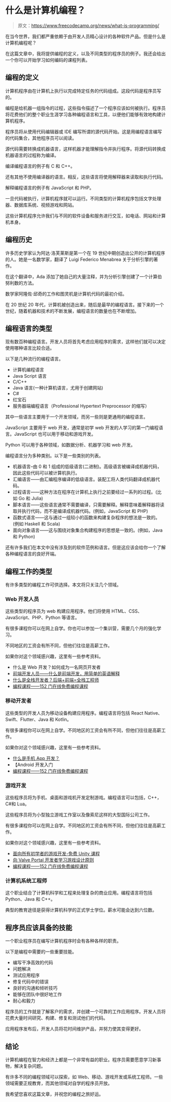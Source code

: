 # 什么是计算机编程？

> 原文：<https://www.freecodecamp.org/news/what-is-programming/>

在当今世界，我们都严重依赖于由开发人员精心设计的各种软件产品。但是什么是计算机编程呢？

在这篇文章中，我将提供编程的定义，以及不同类型的程序员的例子。我还会给出一个你可以开始学习如何编码的课程列表。

## 编程的定义

计算机程序由在计算机上执行以完成特定任务的代码组成。这段代码是程序员写的。

编程是给机器一组指令的过程，这些指令描述了一个程序应该如何被执行。程序员将花费他们的整个职业生涯学习各种编程语言和工具，以便他们能够有效地构建计算机程序。

程序员将从使用代码编辑器或 IDE 编写所谓的源代码开始。这是用编程语言编写的代码集合，其他程序员可以阅读。

源代码需要转换成机器语言，这样机器才能理解指令并执行程序。将源代码转换成机器语言的过程称为编译。

编译编程语言的例子有 C 和 C++。

还有其他不使用编译器的语言。相反，这些语言将使用解释器来读取和执行代码。

解释编程语言的例子有 JavaScript 和 PHP。

一旦代码被执行，计算机程序就可以运行。不同类型的计算机程序包括文字处理器、数据库系统、视频游戏和网站。

这些计算机程序允许我们与不同的软件设备和服务进行交互，如电话、网站和计算机本身。

## 编程历史

许多历史学家认为阿达·洛芙莱斯是第一个在 19 世纪中期创造出公开的计算机程序的人。她是一名数学家，翻译了 Luigi Federico Menabrea 关于分析引擎的著作。

在这个翻译中，Ada 添加了她自己的大量注释，并为分析引擎创建了一个计算伯努利数的方法。

数学家阿隆佐·邱奇的工作和图灵机是计算机代码的最初介绍。

在 20 世纪 20 年代，计算机被创造出来，随后是最早的编程语言。接下来的一个世纪，随着机器和技术的不断发展，编程语言的数量也在不断增加。

## 编程语言的类型

现有数百种编程语言。开发人员将首先考虑应用程序的需求，这样他们就可以决定使用哪种语言比较合适。

以下是几种流行的编程语言。

*   计算机编程语言
*   Java Script 语言
*   C/C++
*   Java 语言(一种计算机语言，尤用于创建网站)
*   C#
*   红宝石
*   服务器端编程语言（Professional Hypertext Preprocessor 的缩写）

其中一些语言主要用于一个开发领域，而另一些则是更通用的编程语言。

JavaScript 主要用于 web 开发，通常是初学 web 开发的人学习的第一门编程语言。JavaScript 也可以用于移动和游戏开发。

Python 可以用于各种领域，如数据分析、机器学习和 web 开发。

编程语言分为多种类别。以下是一些类别的列表。

*   机器语言–由 0 和 1 组成的低级语言(二进制)。高级语言被编译成机器代码，因此这些代码可以被计算机执行。
*   汇编语言——由汇编程序编译的低级语言。装配工将人类代码翻译成机器代码。
*   过程语言——这种方法在程序在计算机上执行之前要经过一系列的过程。(比如 Go 和 Julia)
*   脚本语言——这些语言通常不需要编译，只需要解释。解释意味着解释器将读取并执行代码，而不是编译成机器代码。(例如，JavaScript 和 PHP)
*   函数式语言——这与通过一组较小的函数来构建复杂程序的想法是一致的。(例如 Haskell 和 Scala)
*   面向对象语言——这与围绕对象集合构建程序的思想是一致的。(例如，Java 和 Python)

还有许多我们在本文中没有涉及到的软件范例和语言。但是这应该会给你一个了解各种编程语言的良好开端。

## 编程工作的类型

有许多类型的编程工作可供选择。本文将只关注几个领域。

### Web 开发人员

这些类型的程序员为 web 构建应用程序。他们将使用 HTML、CSS、JavaScript、PHP、Python 等语言。

有很多课程你可以在网上自学。你也可以参加一个集训营，需要几个月的强化学习。

不同地区的工资会有所不同，但他们往往是高薪工作。

如果你对这个领域感兴趣，这里有一些参考资料。

*   什么是 Web 开发？如何成为一名网页开发者
*   [前端开发人员——什么是前端开发，用简单的英语解释](https://www.freecodecamp.org/news/front-end-developer-what-is-front-end-development-explained-in-plain-english/)
*   [什么是全栈开发者？后端+前端=全栈工程师](https://www.freecodecamp.org/news/what-is-a-full-stack-developer-back-end-front-end-full-stack-engineer/)
*   [编程课程——152 门在线免费编程课程](https://www.freecodecamp.org/news/coding-programs-coding-classes-you-can-take-for-free-online/)

### 移动开发者

这些类型的开发人员为移动设备构建应用程序。编程语言将包括 React Native、Swift、Flutter、Java 和 Kotlin。

有很多课程你可以在网上自学。不同地区的工资会有所不同，但他们往往是高薪工作。

如果你对这个领域感兴趣，这里有一些参考资料。

*   [什么是手机 App 开发？](https://www.freecodecamp.org/news/what-is-mobile-app-development/)
*   【Android 开发入门
*   [编程课程——152 门在线免费编程课程](https://www.freecodecamp.org/news/coding-programs-coding-classes-you-can-take-for-free-online/)

### 游戏开发

这些程序员将为手机、桌面和游戏机开发定制游戏。编程语言可以包括，C++，C#和 Lua。

这些程序员将为小型独立游戏工作室以及像索尼这样的大型国际公司工作。

有很多课程你可以在网上自学。不同地区的工资会有所不同，但他们往往是高薪工作。

如果你对这个领域感兴趣，这里有一些参考资料。

*   [面向所有初学者的游戏开发-免费 Unity 课程](https://www.freecodecamp.org/news/game-development-for-beginners-unity-course/)
*   [向 Valve Portal 开发者学习游戏设计原则](https://www.freecodecamp.org/news/learn-game-design-principles-from-valve-portal-developers/)
*   [编程课程——152 门在线免费编程课程](https://www.freecodecamp.org/news/coding-programs-coding-classes-you-can-take-for-free-online/)

### 计算机系统工程师

这个职业结合了计算机科学和工程来处理复杂的商业应用。编程语言将包括 Python、Java 和 C++。

典型的教育途径是获得计算机科学的正式学士学位。薪水可能会达到六位数。

## 程序员应该具备的技能

一个职业程序员在编写计算机程序时会有各种各样的职责。

以下是编程中需要的一些重要技能。

*   编写干净高效的代码
*   问题解决
*   测试应用程序
*   修复代码中的错误
*   良好的沟通和倾听技巧
*   能够在团队中很好地工作
*   耐心和毅力

程序员的工作就是了解客户的需求，并创建一个可靠的工作应用程序。开发人员将花费大量时间研究、构建、修复和测试他们的代码。

应用程序发布后，开发人员将花时间维护产品，并努力使其变得更好。

## 结论

计算机编程在智力和经济上都是一个非常有益的职业。程序员需要愿意学习新事物，解决复杂问题。

有许多不同的编程领域可以探索，如 Web、移动、游戏开发或系统工程师。一些领域需要正规教育，而其他领域对自学的程序员开放。

我希望您喜欢这篇文章，并祝您的编程之旅好运。